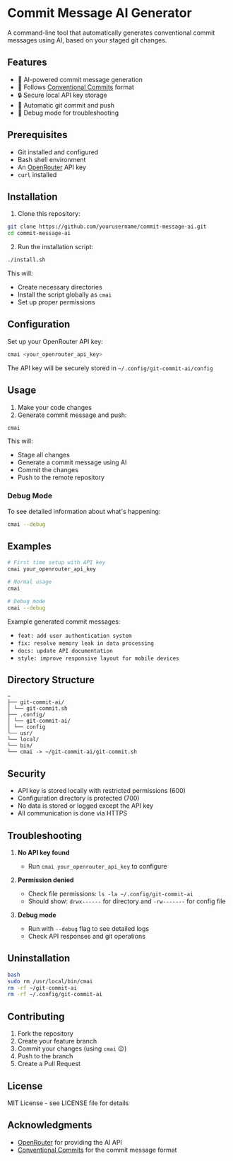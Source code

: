 # Commit Message AI Generator

A command-line tool that automatically generates conventional commit messages using AI, based on your staged git changes.

## Features

- 🤖 AI-powered commit message generation
- 📝 Follows [Conventional Commits](https://www.conventionalcommits.org/) format
- 🔒 Secure local API key storage
- 🚀 Automatic git commit and push
- 🐛 Debug mode for troubleshooting

## Prerequisites

- Git installed and configured
- Bash shell environment
- An [OpenRouter](https://openrouter.ai/) API key
- `curl` installed

## Installation

1. Clone this repository: 

```bash
git clone https://github.com/yourusername/commit-message-ai.git
cd commit-message-ai
```

2. Run the installation script:

```bash
./install.sh
```

This will:
- Create necessary directories
- Install the script globally as `cmai`
- Set up proper permissions

## Configuration

Set up your OpenRouter API key:

```bash
cmai <your_openrouter_api_key>
```

The API key will be securely stored in `~/.config/git-commit-ai/config`

## Usage

1. Make your code changes
2. Generate commit message and push:

```bash
cmai
```

This will:
- Stage all changes
- Generate a commit message using AI
- Commit the changes
- Push to the remote repository

### Debug Mode

To see detailed information about what's happening:

```bash
cmai --debug
```

## Examples

```bash
# First time setup with API key
cmai your_openrouter_api_key

# Normal usage
cmai

# Debug mode
cmai --debug
```

Example generated commit messages:
- `feat: add user authentication system`
- `fix: resolve memory leak in data processing`
- `docs: update API documentation`
- `style: improve responsive layout for mobile devices`

## Directory Structure

```
~
├── git-commit-ai/
│ └── git-commit.sh
├── .config/
│ └── git-commit-ai/
│ └── config
└── usr/
└── local/
└── bin/
└── cmai -> ~/git-commit-ai/git-commit.sh
```

## Security

- API key is stored locally with restricted permissions (600)
- Configuration directory is protected (700)
- No data is stored or logged except the API key
- All communication is done via HTTPS

## Troubleshooting

1. **No API key found**
   - Run `cmai your_openrouter_api_key` to configure

2. **Permission denied**
   - Check file permissions: `ls -la ~/.config/git-commit-ai`
   - Should show: `drwx------` for directory and `-rw-------` for config file

3. **Debug mode**
   - Run with `--debug` flag to see detailed logs
   - Check API responses and git operations

## Uninstallation

```bash
bash
sudo rm /usr/local/bin/cmai
rm -rf ~/git-commit-ai
rm -rf ~/.config/git-commit-ai
```

## Contributing

1. Fork the repository
2. Create your feature branch
3. Commit your changes (using `cmai` 😉)
4. Push to the branch
5. Create a Pull Request

## License

MIT License - see LICENSE file for details

## Acknowledgments

- [OpenRouter](https://openrouter.ai/) for providing the AI API
- [Conventional Commits](https://www.conventionalcommits.org/) for the commit message format